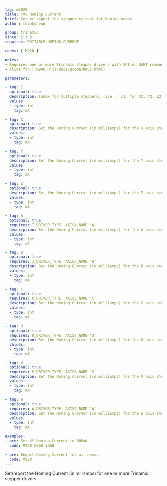 ```yaml
---
tag: m0920
title: TMC Homing Current
brief: Set or report the stepper current for homing moves
author: thinkyhead

group: trinamic
since: 2.1.3
requires: EDITABLE_HOMING_CURRENT

codes: [ M920 ]

notes:
- Requires one or more Trinamic stepper drivers with SPI or UART communication.
- Alias for [`M906 H`](/docs/gcode/M906.html)

parameters:

- tag: I
  optional: true
  description: Index for multiple steppers. (i.e., `I1` for X2, Y2, Z2; `I2` for Z3; `I3` for Z4). If omitted, all steppers for the selected axes.
  values:
  - type: int
    tag: mA

- tag: X
  optional: true
  description: Set the Homing Current (in milliamps) for the X axis stepper driver(s).
  values:
  - type: int
    tag: mA

- tag: Y
  optional: true
  description: Set the Homing Current (in milliamps) for the Y axis stepper driver(s).
  values:
  - type: int
    tag: mA

- tag: Z
  optional: true
  description: Set the Homing Current (in milliamps) for the Z axis stepper driver(s).
  values:
  - type: int
    tag: mA

- tag: A
  optional: true
  requires: I_DRIVER_TYPE, AXIS4_NAME 'A'
  description: Set the Homing Current (in milliamps) for the A axis stepper driver(s).
  values:
  - type: int
    tag: mA

- tag: B
  optional: true
  requires: J_DRIVER_TYPE, AXIS5_NAME 'B'
  description: Set the Homing Current (in milliamps) for the B axis stepper driver(s).
  values:
  - type: int
    tag: mA

- tag: C
  optional: true
  requires: K_DRIVER_TYPE, AXIS6_NAME 'C'
  description: Set the Homing Current (in milliamps) for the C axis stepper driver(s).
  values:
  - type: int
    tag: mA

- tag: U
  optional: true
  requires: U_DRIVER_TYPE, AXIS7_NAME 'U'
  description: Set the Homing Current (in milliamps) for the U axis stepper driver(s).
  values:
  - type: int
    tag: mA

- tag: V
  optional: true
  requires: V_DRIVER_TYPE, AXIS8_NAME 'V'
  description: Set the Homing Current (in milliamps) for the V axis stepper driver(s).
  values:
  - type: int
    tag: mA

- tag: W
  optional: true
  requires: W_DRIVER_TYPE, AXIS9_NAME 'W'
  description: Set the Homing Current (in milliamps) for the W axis stepper driver(s).
  values:
  - type: int
    tag: mA

examples:
- pre: Set XY Homing Current to 600mA
  code: M920 X660 Y660

- pre: Report Homing Current for all axes.
  code: M920
---
```


Set/report the Homing Current (in milliamps) for one or more Trinamic stepper drivers.
